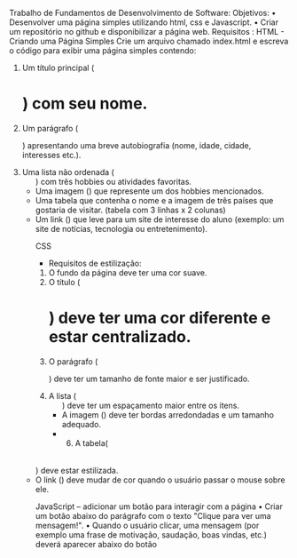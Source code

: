 Trabalho de Fundamentos de Desenvolvimento de Software:
Objetivos:
• Desenvolver uma página simples utilizando html, css e Javascript.
• Criar um repositório no github e disponibilizar a página web.
Requisitos :
HTML - Criando uma Página Simples
Crie um arquivo chamado index.html e escreva o código para exibir uma página
simples contendo:
1. Um título principal (<h1>) com seu nome.
2. Um parágrafo (<p>) apresentando uma breve autobiografia (nome, idade,
cidade, interesses etc.).
3. Uma lista não ordenada (<ul>) com três hobbies ou atividades favoritas.
4. Uma imagem (<img>) que represente um dos hobbies mencionados.
5. Uma tabela <table> que contenha o nome e a imagem de três países que
gostaria de visitar. (tabela com 3 linhas x 2 colunas)
6. Um link (<a>) que leve para um site de interesse do aluno (exemplo: um site
de notícias, tecnologia ou entretenimento).

CSS 
- Requisitos de estilização:
1. O fundo da página deve ter uma cor suave.
2. O título (<h1>) deve ter uma cor diferente e estar centralizado.
3. O parágrafo (<p>) deve ter um tamanho de fonte maior e ser justificado.
4. A lista (<ul>) deve ter um espaçamento maior entre os itens.
5. A imagem (<img>) deve ter bordas arredondadas e um tamanho adequado.
6. 6. A tabela(<table>) deve estar estilizada.
7. O link (<a>) deve mudar de cor quando o usuário passar o mouse sobre ele.

JavaScript
– adicionar um botão para interagir com a página
• Criar um botão abaixo do parágrafo com o texto "Clique para ver uma
mensagem!".
• Quando o usuário clicar, uma mensagem (por exemplo uma frase de
motivação, saudação, boas vindas, etc.) deverá aparecer abaixo do botão
